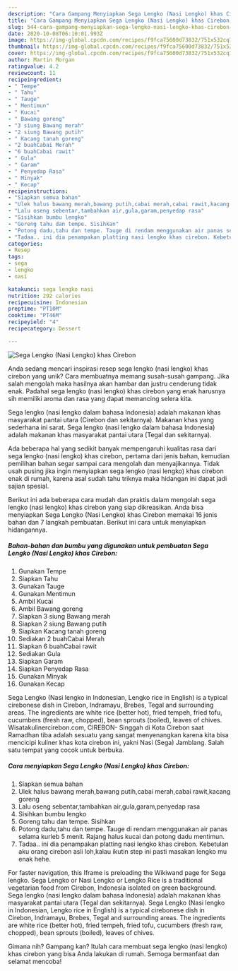 ```yaml
---
description: "Cara Gampang Menyiapkan Sega Lengko (Nasi Lengko) khas Cirebon, Lezat"
title: "Cara Gampang Menyiapkan Sega Lengko (Nasi Lengko) khas Cirebon, Lezat"
slug: 544-cara-gampang-menyiapkan-sega-lengko-nasi-lengko-khas-cirebon-lezat
date: 2020-10-08T06:10:01.993Z
image: https://img-global.cpcdn.com/recipes/f9fca75600d73832/751x532cq70/sega-lengko-nasi-lengko-khas-cirebon-foto-resep-utama.jpg
thumbnail: https://img-global.cpcdn.com/recipes/f9fca75600d73832/751x532cq70/sega-lengko-nasi-lengko-khas-cirebon-foto-resep-utama.jpg
cover: https://img-global.cpcdn.com/recipes/f9fca75600d73832/751x532cq70/sega-lengko-nasi-lengko-khas-cirebon-foto-resep-utama.jpg
author: Martin Morgan
ratingvalue: 4.2
reviewcount: 11
recipeingredient:
- " Tempe"
- " Tahu"
- " Tauge"
- " Mentimun"
- " Kucai"
- " Bawang goreng"
- "3 siung Bawang merah"
- "2 siung Bawang putih"
- " Kacang tanah goreng"
- "2 buahCabai Merah"
- "6 buahCabai rawit"
- " Gula"
- " Garam"
- " Penyedap Rasa"
- " Minyak"
- " Kecap"
recipeinstructions:
- "Siapkan semua bahan"
- "Ulek halus bawang merah,bawang putih,cabai merah,cabai rawit,kacang goreng"
- "Lalu oseng sebentar,tambahkan air,gula,garam,penyedap rasa"
- "Sisihkan bumbu lengko"
- "Goreng tahu dan tempe. Sisihkan"
- "Potong dadu,tahu dan tempe. Tauge di rendam menggunakan air panas selama kurleb 5 menit. Rajang halus kucai dan potong dadu mentimun."
- "Tadaa.. ini dia penampakan platting nasi lengko khas cirebon. Kebetulan aku orang cirebon asli loh,kalau ikutin step ini pasti masakan lengko mu enak hehe."
categories:
- Resep
tags:
- sega
- lengko
- nasi

katakunci: sega lengko nasi 
nutrition: 292 calories
recipecuisine: Indonesian
preptime: "PT10M"
cooktime: "PT46M"
recipeyield: "4"
recipecategory: Dessert

---
```



![Sega Lengko (Nasi Lengko) khas Cirebon](https://img-global.cpcdn.com/recipes/f9fca75600d73832/751x532cq70/sega-lengko-nasi-lengko-khas-cirebon-foto-resep-utama.jpg)

Anda sedang mencari inspirasi resep sega lengko (nasi lengko) khas cirebon yang unik? Cara membuatnya memang susah-susah gampang. Jika salah mengolah maka hasilnya akan hambar dan justru cenderung tidak enak. Padahal sega lengko (nasi lengko) khas cirebon yang enak harusnya sih memiliki aroma dan rasa yang dapat memancing selera kita.

Sega lengko (nasi lengko dalam bahasa Indonesia) adalah makanan khas masyarakat pantai utara (Cirebon dan sekitarnya). Makanan khas yang sederhana ini sarat. Sega lengko (nasi lengko dalam bahasa Indonesia) adalah makanan khas masyarakat pantai utara (Tegal dan sekitarnya).

Ada beberapa hal yang sedikit banyak mempengaruhi kualitas rasa dari sega lengko (nasi lengko) khas cirebon, pertama dari jenis bahan, kemudian pemilihan bahan segar sampai cara mengolah dan menyajikannya. Tidak usah pusing jika ingin menyiapkan sega lengko (nasi lengko) khas cirebon enak di rumah, karena asal sudah tahu triknya maka hidangan ini dapat jadi sajian spesial.


Berikut ini ada beberapa cara mudah dan praktis dalam mengolah sega lengko (nasi lengko) khas cirebon yang siap dikreasikan. Anda bisa menyiapkan Sega Lengko (Nasi Lengko) khas Cirebon memakai 16 jenis bahan dan 7 langkah pembuatan. Berikut ini cara untuk menyiapkan hidangannya.

<!--inarticleads1-->

##### Bahan-bahan dan bumbu yang digunakan untuk pembuatan Sega Lengko (Nasi Lengko) khas Cirebon:

1. Gunakan  Tempe
1. Siapkan  Tahu
1. Gunakan  Tauge
1. Gunakan  Mentimun
1. Ambil  Kucai
1. Ambil  Bawang goreng
1. Siapkan 3 siung Bawang merah
1. Siapkan 2 siung Bawang putih
1. Siapkan  Kacang tanah goreng
1. Sediakan 2 buahCabai Merah
1. Siapkan 6 buahCabai rawit
1. Sediakan  Gula
1. Siapkan  Garam
1. Siapkan  Penyedap Rasa
1. Gunakan  Minyak
1. Gunakan  Kecap


Sega Lengko (Nasi lengko in Indonesian, Lengko rice in English) is a typical cirebonese dish in Cirebon, Indramayu, Brebes, Tegal and surrounding areas. The ingredients are white rice (better hot), fried tempeh, fried tofu, cucumbers (fresh raw, chopped), bean sprouts (boiled), leaves of chives. Wisatakulinercirebon.com, CIREBON- Singgah di Kota Cirebon saat Ramadhan tiba adalah sesuatu yang sangat menyenangkan karena kita bisa mencicipi kuliner khas kota cirebon ini, yakni Nasi (Sega) Jamblang. Salah satu tempat yang cocok untuk berbuka. 

<!--inarticleads2-->

##### Cara menyiapkan Sega Lengko (Nasi Lengko) khas Cirebon:

1. Siapkan semua bahan
1. Ulek halus bawang merah,bawang putih,cabai merah,cabai rawit,kacang goreng
1. Lalu oseng sebentar,tambahkan air,gula,garam,penyedap rasa
1. Sisihkan bumbu lengko
1. Goreng tahu dan tempe. Sisihkan
1. Potong dadu,tahu dan tempe. Tauge di rendam menggunakan air panas selama kurleb 5 menit. Rajang halus kucai dan potong dadu mentimun.
1. Tadaa.. ini dia penampakan platting nasi lengko khas cirebon. Kebetulan aku orang cirebon asli loh,kalau ikutin step ini pasti masakan lengko mu enak hehe.


For faster navigation, this Iframe is preloading the Wikiwand page for Sega lengko. Sega Lengko or Nasi Lengko or Lengko Rice is a traditional vegetarian food from Cirebon, Indonesia isolated on green background. Sega lengko (nasi lengko dalam bahasa Indonesia) adalah makanan khas masyarakat pantai utara (Tegal dan sekitarnya). Sega Lengko (Nasi lengko in Indonesian, Lengko rice in English) is a typical cirebonese dish in Cirebon, Indramayu, Brebes, Tegal and surrounding areas. The ingredients are white rice (better hot), fried tempeh, fried tofu, cucumbers (fresh raw, chopped), bean sprouts (boiled), leaves of chives. 

Gimana nih? Gampang kan? Itulah cara membuat sega lengko (nasi lengko) khas cirebon yang bisa Anda lakukan di rumah. Semoga bermanfaat dan selamat mencoba!
